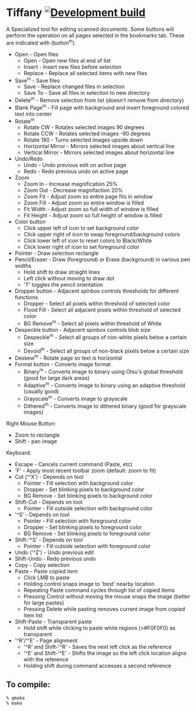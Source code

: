 # Tiffany [![Development build](https://github.com/crwolff/Tiffany/actions/workflows/build_all.yml/badge.svg)](https://github.com/crwolff/Tiffany/actions/workflows/build_all.yml)


A Specialized tool for editing scanned documents. Some buttons will perform the operation
on all pages selected in the bookmarks tab. These are indicated with (button<sup>m</sup>).

* Open - Open files
    * Open - Open new files at end of list
    * Insert - Insert new files before selection
    * Replace - Replace all selected items with new files
* Save<sup>m</sup> - Save files
    * Save - Replace changed files in selection
    * Save To -  Save all files in selection to new directory
* Delete<sup>m</sup> - Remove selection from list (doesn't remove from directory)
* Blank Page<sup>m</sup> - Fill page with background and insert foreground colored text into center
* Rotate<sup>m</sup>
    * Rotate CW - Rotates selected images 90 degrees
    * Rotate CCW - Rotates selected images -90 degrees
    * Rotate 180 - Turns selected images upside down
    * Horizontal Mirror - Mirrors selected images about vertical line
    * Vertical Mirror - Mirrors selected images about horizontal line
* Undo/Redo
    * Undo - Undo previous edit on active page
    * Redo - Redo previous undo on active page
* Zoom
    * Zoom In - Increase magnification 25%
    * Zoom Out - Decrease magnifaction 20%
    * Zoom Fit - Adjust zoom so entire page fits in window
    * Zoom Fill - Adjust zoom so entire window is filled
    * Fit Width - Adjust zoom so full width of window is filled
    * Fit Height - Adjust zoom so full height of window is filled
* Color button
    * Click upper left of icon to set background color
    * Click upper right of icon to swap foreground/background colors
    * Click lower left of icon to reset colors to Black/White
    * Click lower right of icon to set foreground color
* Pointer - Draw selection rectangle
* Pencil/Eraser - Draw (foreground) or Erase (background) in various pen widths
    * Hold shift to draw straight lines
    * Left click without moving to draw dot
    * 'T' toggles the pencil orientation
* Dropper button - Adjacent spinbox controls thresholds for different functions
    * Dropper - Select all pixels within threshold of selected color
    * Flood Fill - Select all adjacent pixels within threshold of selected color
    * BG Remove<sup>m</sup> - Select all pixels within threshold of White
* Despeckle button - Adjacent spinbox controls blob size
    * Despeckle<sup>m</sup> - Select all groups of non-white pixels below a certain size
    * Devoid<sup>m</sup> - Select all groups of non-black pixels below a certain size
* Deskew<sup>m</sup> - Rotate page so text is horizontal
* Format button - Converts image format
    * Binary<sup>m</sup> - Converts image to binary using Otsu's global threshold (good for large dark areas)
    * Adaptive<sup>m</sup> - Converts image to binary using an adaptive threshold (usually good)
    * Grayscale<sup>m</sup> - Converts image to grayscale
    * Dithered<sup>m</sup> - Converts image to dithered binary (good for grayscale images)

Right Mouse Button:
* Zoom to rectangle
* Shift - pan image

Keyboard:
* Escape - Cancels current command (Paste, etc)
* 'F' - Apply most recent toolbar zoom (default: zoom to fit)
* Cut ('^X') - Depends on tool
    * Pointer - Fill selection with background color
    * Dropper - Set blinking pixels to background color
    * BG Remove - Set blinking pixels to background color
* Shift-Cut - Depends on tool
    * Pointer - Fill outside selection with background color
* '^S' - Depends on tool
    * Pointer - Fill selection with foreground color
    * Dropper - Set blinking pixels to foreground color
    * BG Remove - Set blinking pixels to foreground color
* Shift-'^S' - Depends on tool
    * Pointer - Fill outside selection with foreground color
* Undo ('^Z') - Undo previous edit
* Shift-Undo - Redo previous undo
* Copy - Copy selection
* Paste - Paste copied item
    * Click LMB to paste 
    * Holding control snaps image to 'best' nearby location
    * Repeating Paste command cycles through list of copied items
    * Pressing Control without moving the mouse snaps the image (better for large pastes)
    * Pressing Delete while pasting removes current image from copied item list
* Shift-Paste - Transparent paste
    * Hold shift while clicking to paste white regions (\>#F0F0F0) as transparent
* '^R'/'^E' - Page alignment
    * '^R' and Shift-'^R' - Saves the next left click as the reference
    * '^E' and Shift-'^E' - Shifts the image so the left click location aligns with the reference
    * Holding shift during command accesses a second reference

## To compile:
```
% qmake
% make
```
